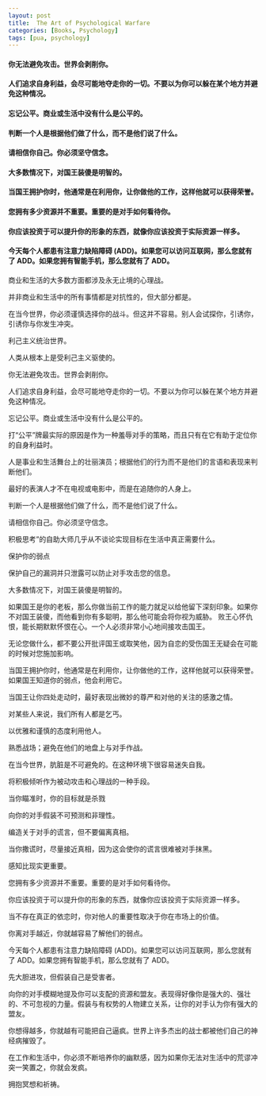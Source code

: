 ```yaml
---
layout: post
title:  The Art of Psychological Warfare
categories: [Books, Psychology]
tags: [pua, psychology]
---
```

#### 你无法避免攻击。世界会剥削你。
#### 人们追求自身利益，会尽可能地夺走你的一切。不要以为你可以躲在某个地方并避免这种情况。
#### 忘记公平。商业或生活中没有什么是公平的。
#### 判断一个人是根据他们做了什么，而不是他们说了什么。
#### 请相信你自己。你必须坚守信念。
#### 大多数情况下，对国王装傻是明智的。
#### 当国王拥护你时，他通常是在利用你，让你做他的工作，这样他就可以获得荣誉。
#### 您拥有多少资源并不重要。重要的是对手如何看待你。
#### 你应该投资于可以提升你的形象的东西，就像你应该投资于实际资源一样多。
#### 今天每个人都患有注意力缺陷障碍 (ADD)。如果您可以访问互联网，那么您就有了 ADD。如果您拥有智能手机，那么您就有了 ADD。
<!-- more -->
商业和生活的大多数方面都涉及永无止境的心理战。

并非商业和生活中的所有事情都是对抗性的，但大部分都是。

在当今世界，你必须谨慎选择你的战斗。但这并不容易。别人会试探你，引诱你，引诱你与你发生冲突。

利己主义统治世界。

人类从根本上是受利己主义驱使的。

你无法避免攻击。世界会剥削你。

人们追求自身利益，会尽可能地夺走你的一切。不要以为你可以躲在某个地方并避免这种情况。

忘记公平。商业或生活中没有什么是公平的。

打“公平”牌最实际的原因是作为一种羞辱对手的策略，而且只有在它有助于定位你的自身利益时。

人是事业和生活舞台上的壮丽演员；根据他们的行为而不是他们的言语和表现来判断他们。

最好的表演人才不在电视或电影中，而是在追随你的人身上。

判断一个人是根据他们做了什么，而不是他们说了什么。

请相信你自己。你必须坚守信念。  

积极思考”的自助大师几乎从不谈论实现目标在生活中真正需要什么。

保护你的弱点

保护自己的漏洞并只泄露可以防止对手攻击您的信息。

大多数情况下，对国王装傻是明智的。

如果国王是你的老板，那么你做当前工作的能力就足以给他留下深刻印象。如果你不对国王装傻，而他看到你有多聪明，那么他可能会将你视为威胁。 败王心怀仇恨，能长期默默怀恨在心。一个人必须非常小心地间接攻击国王。

无论您做什么，都不要公开批评国王或取笑他，因为自恋的受伤国王无疑会在可能的时候对您施加影响。

当国王拥护你时，他通常是在利用你，让你做他的工作，这样他就可以获得荣誉。如果国王知道你的弱点，他会利用它。

当国王让你四处走动时，最好表现出微妙的尊严和对他的关注的感激之情。

对某些人来说，我们所有人都是乞丐。

以优雅和谨慎的态度利用他人。

熟悉战场；避免在他们的地盘上与对手作战。

在当今世界，肮脏是不可避免的。在这种环境下很容易迷失自我。

将积极倾听作为被动攻击和心理战的一种手段。

当你瞄准时，你的目标就是杀戮

向你的对手假装不可预测和非理性。

编造关于对手的谎言，但不要偏离真相。

当你撒谎时，尽量接近真相，因为这会使你的谎言很难被对手抹黑。

感知比现实更重要。

您拥有多少资源并不重要。重要的是对手如何看待你。

你应该投资于可以提升你的形象的东西，就像你应该投资于实际资源一样多。

当不存在真正的依恋时，你对他人的重要性取决于你在市场上的价值。

你离对手越近，你就越容易了解他们的弱点。

今天每个人都患有注意力缺陷障碍 (ADD)。如果您可以访问互联网，那么您就有了 ADD。如果您拥有智能手机，那么您就有了 ADD。

先大胆进攻，但假装自己是受害者。

向你的对手模糊地提及你可以支配的资源和盟友。表现得好像你是强大的、强壮的、不可忽视的力量。假装与有权势的人物建立关系，让你的对手认为你有强大的盟友。

你想得越多，你就越有可能把自己逼疯。世界上许多杰出的战士都被他们自己的神经病摧毁了。

在工作和生活中，你必须不断培养你的幽默感，因为如果你无法对生活中的荒谬冲突一笑置之，你就会发疯。

拥抱冥想和祈祷。
